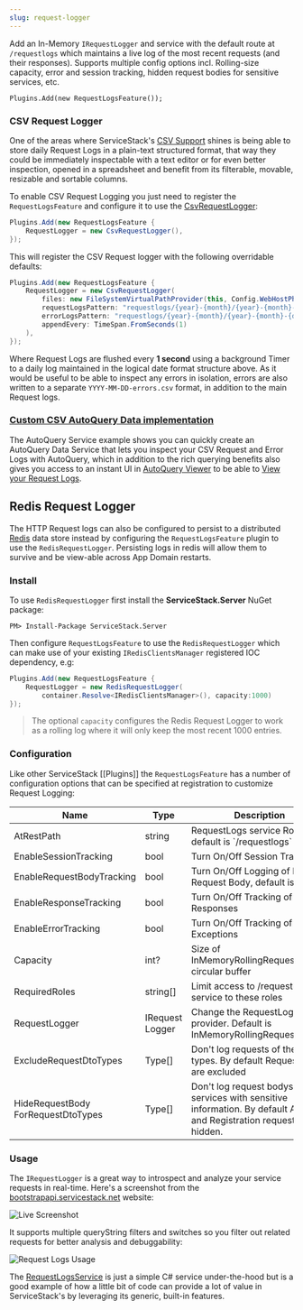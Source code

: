 ```yaml
---
slug: request-logger
---
```

Add an In-Memory `IRequestLogger` and service with the default route at `/requestlogs` which maintains a live log of the most recent requests (and their responses). Supports multiple config options incl. Rolling-size capacity, error and session tracking, hidden request bodies for sensitive services, etc.

    Plugins.Add(new RequestLogsFeature());

### CSV Request Logger

One of the areas where ServiceStack's [CSV Support](?id=CSV-Format) shines is being able to store daily Request Logs in a plain-text structured format, that way they could be immediately inspectable with a text editor or for even better inspection, opened in a spreadsheet and benefit from its filterable, movable, resizable and sortable columns.

To enable CSV Request Logging you just need to register the `RequestLogsFeature` and configure it to use the
[CsvRequestLogger](https://github.com/ServiceStack/ServiceStack/blob/master/src/ServiceStack/CsvRequestLogger.cs):

```csharp
Plugins.Add(new RequestLogsFeature {
    RequestLogger = new CsvRequestLogger(),
});
```

This will register the CSV Request logger with the following overridable defaults:

```csharp
Plugins.Add(new RequestLogsFeature {
    RequestLogger = new CsvRequestLogger(
        files: new FileSystemVirtualPathProvider(this, Config.WebHostPhysicalPath),
        requestLogsPattern: "requestlogs/{year}-{month}/{year}-{month}-{day}.csv",
        errorLogsPattern: "requestlogs/{year}-{month}/{year}-{month}-{day}-errors.csv",
        appendEvery: TimeSpan.FromSeconds(1)
    ),
});
```

Where Request Logs are flushed every **1 second** using a background Timer to a daily log maintained in
the logical date format structure above. As it would be useful to be able to inspect any errors in isolation, 
errors are also written to a separate `YYYY-MM-DD-errors.csv` format, in addition to the main Request logs.

### [Custom CSV AutoQuery Data implementation](?id=AutoQuery-Service#custom-autoquery-data-implementation)

The AutoQuery Service example shows you can quickly create an AutoQuery Data Service that lets you inspect your CSV Request and Error Logs with AutoQuery, which in addition to the rich querying benefits also gives you access to an instant UI in [AutoQuery Viewer](https://github.com/ServiceStack/Admin) to be able to [View your Request Logs](?id=AutoQuery-Service#view-request-logs-in-autoquery-viewer).

## Redis Request Logger

The HTTP Request logs can also be configured to persist to a distributed [Redis](redis.io) data store instead by configuring the `RequestLogsFeature` plugin to use the `RedisRequestLogger`. Persisting logs in redis will allow them to survive and be view-able across App Domain restarts.

### Install

To use `RedisRequestLogger` first install the **ServiceStack.Server** NuGet package:

    PM> Install-Package ServiceStack.Server

Then configure `RequestLogsFeature` to use the `RedisRequestLogger` which can make use of your existing `IRedisClientsManager` registered IOC dependency, e.g:

```csharp
Plugins.Add(new RequestLogsFeature {
    RequestLogger = new RedisRequestLogger(
	    container.Resolve<IRedisClientsManager>(), capacity:1000)
});
```

> The optional `capacity` configures the Redis Request Logger to work as a rolling log where it will only keep the most recent 1000 entries.

### Configuration

Like other ServiceStack [[Plugins]] the `RequestLogsFeature` has a number of configuration options that can be specified at registration to customize Request Logging:

<table>
<thead>
<tr>
    <th>Name</th>
    <th>Type</th>
    <th>Description</th>
</tr>
</thead>
<tr>
    <td>AtRestPath</td>
    <td>string</td>
    <td>RequestLogs service Route, default is `/requestlogs`</td>
</tr>
<tr>
    <td>EnableSessionTracking</td>
    <td>bool</td>
    <td>Turn On/Off Session Tracking</td>
</tr>
<tr>
    <td>EnableRequestBodyTracking</td>
    <td>bool</td>
    <td>Turn On/Off Logging of Raw Request Body, default is Off</td>
</tr>
<tr>
    <td>EnableResponseTracking</td>
    <td>bool</td>
    <td>Turn On/Off Tracking of Responses</td>
</tr>
<tr>
    <td>EnableErrorTracking</td>
    <td>bool</td>
    <td>Turn On/Off Tracking of Exceptions</td>
</tr>
<tr>
    <td>Capacity</td>
    <td>int?</td>
    <td>Size of InMemoryRollingRequestLogger circular buffer</td>
</tr>
<tr>
    <td>RequiredRoles</td>
    <td>string[]</td>
    <td>Limit access to /requestlogs service to these roles</td>
</tr>
<tr>
    <td>RequestLogger</td>
    <td>IRequest
        Logger</td>
    <td>Change the RequestLogger provider. Default is InMemoryRollingRequestLogger</td>
</tr>
<tr>
    <td>ExcludeRequestDtoTypes</td>
    <td>Type[]</td>
    <td>Don't log requests of these types. By default RequestLog's are excluded</td>
</tr>
<tr>
    <td>HideRequestBody
        ForRequestDtoTypes</td>
    <td>Type[]</td>
    <td>Don't log request bodys for services with sensitive information. By default Auth and Registration requests are hidden.</td>
</tr>
</table>

### Usage

The `IRequestLogger` is a great way to introspect and analyze your service requests in real-time. Here's a screenshot from the [bootstrapapi.servicestack.net](http://bootstrapapi.servicestack.net) website:

![Live Screenshot](http://mono.servicestack.net/img/request-logs-01.png)

It supports multiple queryString filters and switches so you filter out related requests for better analysis and debuggability:

![Request Logs Usage](http://mono.servicestack.net/img/request-logs-02.png)

The [RequestLogsService](https://github.com/ServiceStack/ServiceStack/blob/master/src/ServiceStack/Admin/RequestLogsService.cs) is just a simple C# service under-the-hood but is a good example of how a little bit of code can provide a lot of value in ServiceStack's by leveraging its generic, built-in features.
